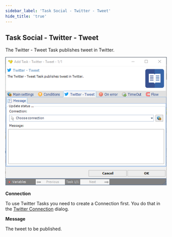 ```yaml
---
sidebar_label: 'Task Social - Twitter - Tweet'
hide_title: 'true'
---
```


## Task Social - Twitter - Tweet

The Twitter - Tweet Task publishes tweet in Twitter.

![](../../../static/img/tasksocialtwittertweet.png)

**Connection**

To use Twitter Tasks you need to create a Connection first. You do that in the [Twitter Connection](connection-twitter) dialog.
 
**Message**

The tweet to be published.